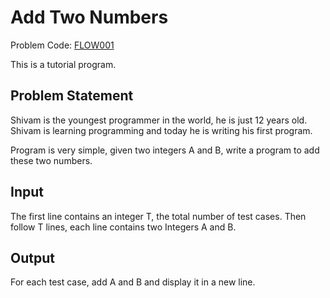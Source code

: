 # Add Two Numbers

Problem Code: [FLOW001](https://www.codechef.com/problems/FLOW001)

This is a tutorial program.

## Problem Statement

Shivam is the youngest programmer in the world, he is just 12 years old. Shivam is learning programming and today he is writing his first program.

Program is very simple, given two integers A and B, write a program to add these two numbers.

## Input

The first line contains an integer T, the total number of test cases. Then follow T lines, each line contains two Integers A and B.

## Output

For each test case, add A and B and display it in a new line.
